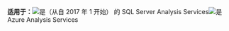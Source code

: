 **适用于：**![是](media/yes.png)（从自 2017 年 1 开始） 的 SQL Server Analysis Services![是](media/yes.png)Azure Analysis Services